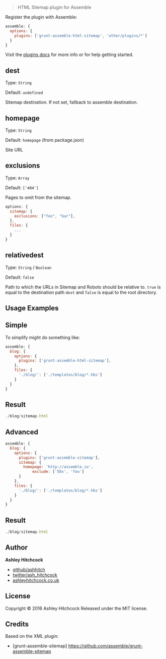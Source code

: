 
>  HTML Sitemap plugin for Assemble

Register the plugin with Assemble:

```js
assemble: {
  options: {
    plugins: ['grunt-assemble-html-sitemap', 'other/plugins/*']
  }
}
```

Visit the [plugins docs](http://assemble.io/plugins/) for more info or for help getting started.


## dest

Type: `String`

Default: `undefined`

Sitemap destination. If not set, fallback to assemble destination.

## homepage

Type: `String`

Default: `homepage` (from package.json)

Site URL

## exclusions

Type: `Array`

Default: `['404']`

Pages to omit from the sitemap.

```js
options: {
  sitemap: {
    exclusions: ["foo", "bar"],
  },
  files: {
    ...
  }
}
```

## relativedest

Type: `String` / `Boolean`

Default: `false`

Path to which the URLs in Sitemap and Robots should be relative to. `true` is equal to the destination path `dest` and `false` is equal to the root directory.

## Usage Examples

## Simple

To simplify might do something like:

```js
assemble: {
  blog: {
    options: {
      plugins: ['grunt-assemble-html-sitemap'],
    },
    files: {
      './blog/': ['./templates/blog/*.hbs']
    }
  }
}
```

## Result

```js
./blog/sitemap.html
```

## Advanced

```js
assemble: {
  blog: {
    options: {
      plugins: ['grunt-assemble-sitemap'],
      sitemap: {
        homepage: 'http://assemble.io',
            exclude: ['50x', 'foo']
      }
    },
    files: {
      './blog/': ['./templates/blog/*.hbs']
    }
  }
}
```

## Result

```js
./blog/sitemap.html
```


## Author

**Ashley Hitchcock**

+ [github/ashhitch](https://github.com/ashhitch)
+ [twitter/ash_hitchcock](http://twitter.com/ash_hitchcock)
+ [ashleyhitchcock.co.uk](http:/www.ashleyhitchcock.co.uk)

## License

Copyright © 2016 Ashley Hitchcock
Released under the MIT license.

## Credits
Based on the XML plugin:
+ [grunt-assemble-sitemap] https://github.com/assemble/grunt-assemble-sitemap
